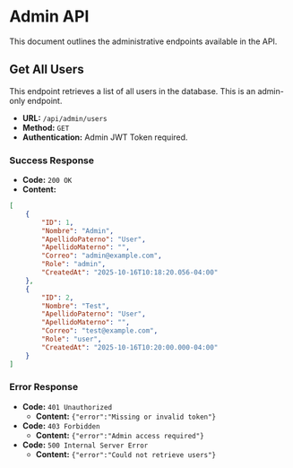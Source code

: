 # Admin API

This document outlines the administrative endpoints available in the API.

## Get All Users

This endpoint retrieves a list of all users in the database. This is an admin-only endpoint.

- **URL:** `/api/admin/users`
- **Method:** `GET`
- **Authentication:** Admin JWT Token required.

### Success Response

- **Code:** `200 OK`
- **Content:**

```json
[
    {
        "ID": 1,
        "Nombre": "Admin",
        "ApellidoPaterno": "User",
        "ApellidoMaterno": "",
        "Correo": "admin@example.com",
        "Role": "admin",
        "CreatedAt": "2025-10-16T10:18:20.056-04:00"
    },
    {
        "ID": 2,
        "Nombre": "Test",
        "ApellidoPaterno": "User",
        "ApellidoMaterno": "",
        "Correo": "test@example.com",
        "Role": "user",
        "CreatedAt": "2025-10-16T10:20:00.000-04:00"
    }
]
```

### Error Response

- **Code:** `401 Unauthorized`
  - **Content:** `{"error":"Missing or invalid token"}`
- **Code:** `403 Forbidden`
  - **Content:** `{"error":"Admin access required"}`
- **Code:** `500 Internal Server Error`
  - **Content:** `{"error":"Could not retrieve users"}`
